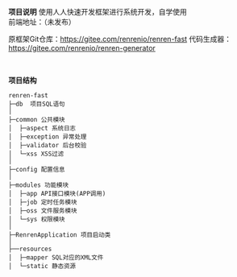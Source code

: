 **项目说明** 
使用人人快速开发框架进行系统开发，自学使用<br>
前端地址：（未发布）<br>


原框架Git仓库：https://gitee.com/renrenio/renren-fast
代码生成器：https://gitee.com/renrenio/renren-generator

<br>
 
**项目结构** 
```
renren-fast
├─db  项目SQL语句
│
├─common 公共模块
│  ├─aspect 系统日志
│  ├─exception 异常处理
│  ├─validator 后台校验
│  └─xss XSS过滤
│ 
├─config 配置信息
│ 
├─modules 功能模块
│  ├─app API接口模块(APP调用)
│  ├─job 定时任务模块
│  ├─oss 文件服务模块
│  └─sys 权限模块
│ 
├─RenrenApplication 项目启动类
│  
├──resources 
│  ├─mapper SQL对应的XML文件
│  └─static 静态资源

```
<br> 


